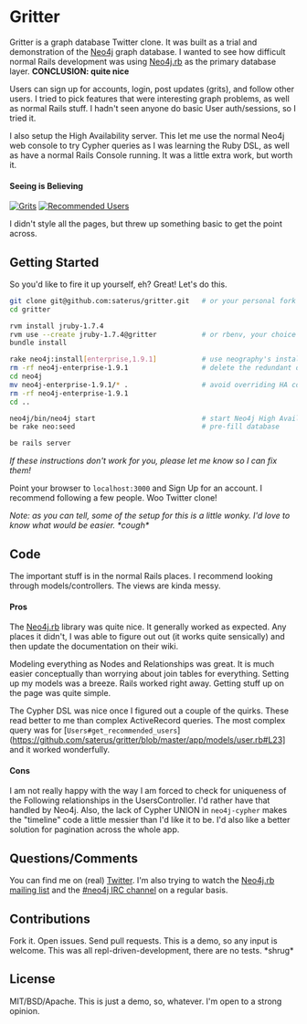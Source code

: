 # Gritter

Gritter is a graph database Twitter clone. It was built as a trial and demonstration of the [Neo4j](http://neo4j.org) graph database. I wanted to see how difficult
normal Rails development was using [Neo4j.rb](https://github.com/andreasronge/neo4j) as the primary database layer. **CONCLUSION: quite nice**

Users can sign up for accounts, login, post updates (grits), and follow other users. I tried to pick features that were interesting graph problems, as well as normal Rails stuff. I hadn't seen anyone do basic User auth/sessions, so I tried it.

I also setup the High Availability server. This let me use the normal Neo4j web console to try Cypher queries as I was learning the Ruby DSL, as well as have a normal Rails Console running. It was a little extra work, but worth it.

#### Seeing is Believing

[![Grits](http://i.imgur.com/Mywn4ccs.png)](http://imgur.com/Mywn4cc.png)
[![Recommended Users](http://i.imgur.com/SFCRuqws.png)](http://imgur.com/SFCRuqw.png)

I didn't style all the pages, but threw up something basic to get the point across.

## Getting Started

So you'd like to fire it up yourself, eh? Great! Let's do this.

```bash
git clone git@github.com:saterus/gritter.git   # or your personal fork
cd gritter

rvm install jruby-1.7.4
rvm use --create jruby-1.7.4@gritter           # or rbenv, your choice
bundle install

rake neo4j:install[enterprise,1.9.1]           # use neography's install tasks to grab enterprise jar
rm -rf neo4j-enterprise-1.9.1                  # delete the redundant one (not sure why it downloads twice)
cd neo4j
mv neo4j-enterprise-1.9.1/* .                  # avoid overriding HA conf files
rm -rf neo4j-enterprise-1.9.1
cd ..

neo4j/bin/neo4j start                          # start Neo4j High Availability server
be rake neo:seed                               # pre-fill database

be rails server
```

*If these instructions don't work for you, please let me know so I can fix them!*

Point your browser to `localhost:3000` and Sign Up for an account. I recommend following a few people. Woo Twitter clone!

*Note: as you can tell, some of the setup for this is a little wonky. I'd love to know what would be easier. \*cough\**


## Code

The important stuff is in the normal Rails places. I recommend looking through models/controllers. The views are kinda messy.

#### Pros

The [Neo4j.rb](https://github.com/andreasronge/neo4j) library was quite nice. It generally worked as expected. Any places it didn't, I was able to figure out out (it works quite sensically) and then update the documentation on their wiki.

Modeling everything as Nodes and Relationships was great. It is much easier conceptually than worrying about join tables for everything. Setting up my models was a breeze. Rails worked right away. Getting stuff up on the page was quite simple.

The Cypher DSL was nice once I figured out a couple of the quirks. These read better to me than complex ActiveRecord queries. The most complex query was for [`Users#get_recommended_users`](https://github.com/saterus/gritter/blob/master/app/models/user.rb#L23] and it worked wonderfully.

#### Cons

I am not really happy with the way I am forced to check for uniqueness of the Following relationships in the UsersController. I'd rather have that handled by Neo4j. Also, the lack of Cypher UNION in `neo4j-cypher` makes the "timeline" code a little messier than I'd like it to be. I'd also like a better solution for pagination across the whole app.

## Questions/Comments

You can find me on (real) [Twitter](http://twitter.com/Saterus). I'm also trying to watch the [Neo4j.rb mailing list](http://groups.google.com/group/neo4jrb)
and the [#neo4j IRC channel](http://webchat.freenode.net/?channels=neo4j) on a regular basis.

## Contributions

Fork it. Open issues. Send pull requests. This is a demo, so any input is welcome. This was all repl-driven-development, there are no tests. \*shrug\*

## License

MIT/BSD/Apache. This is just a demo, so, whatever. I'm open to a strong opinion.
